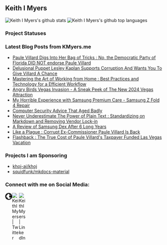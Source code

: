 <!--
**KeithIMyers/KeithIMyers** is a ✨ _special_ ✨ repository because its `README.md` (this file) appears on your GitHub profile.

Here are some ideas to get you started:

- 🔭 I’m currently working on ...
- 🌱 I’m currently learning ...
- 👯 I’m looking to collaborate on ...
- 🤔 I’m looking for help with ...
- 💬 Ask me about ...
- 📫 How to reach me: ...
- 😄 Pronouns: ...
- ⚡ Fun fact: ...
-->
## Keith I Myers
  <img height="180em" src="https://github-readme-stats.vercel.app/api?username=KeithIMyers&show_icons=true&theme=merko&count_private=true" alt="Keith I Myers's github stats" /> <img height="180em" src="https://github-readme-stats.vercel.app/api/top-langs/?username=KeithIMyers&theme=merko&layout=compact" alt="Keith I Myers's github top languages" />
  
### Project Statuses

### Latest Blog Posts from KMyers.me
<!-- BLOG-POST-LIST:START -->
 - [Paule Villard Digs Into Her Bag of Tricks : No, the Democratic Party of Florida DID NOT endorse Paule Villard](https://kmyers.me/blog/paule-villard/paule-villard-digs-into-her-bag-of-tricks-no-the-democratic-party-of-florida-did-not-endorse-paule-villard/)
 - [Delusional Puppet Lesley Kaplan Supports Corruption And Wants You To Give Villard A Chance](https://kmyers.me/blog/paule-villard/delusional-puppet-lesley-kaplan-supports-corruption-and-wants-you-to-give-villard-a-chance/)
 - [Mastering the Art of Working from Home : Best Practices and Technology for a Efficient Workflow](https://kmyers.me/blog/work-from-home/mastering-the-art-of-working-from-home-best-practices-and-technology-for-a-efficient-workflow/)
 - [Angry Birds Vegas Invasion - A Sneak Peek of The New 2024 Vegas Attraction](https://kmyers.me/blog/humor/angry-birds-vegas-invasion-a-sneak-peek-of-the-new-2024-vegas-attraction/)
 - [My Horrible Experience with Samsung Premium Care - Samsung Z Fold 4 Repair](https://kmyers.me/blog/general/my-horrible-experience-with-samsung-premium-care-samsung-z-fold-4-repair/)
 - [Computer Security Advice That Aged Badly](https://kmyers.me/blog/security/computer-security-advice-that-aged-badly/)
 - [Never Underestimate The Power of Plain Text : Standardizing on Markdown and Removing Vendor Lock-in](https://kmyers.me/blog/markdown/never-underestimate-the-power-of-plain-text-standardizing-on-markdown-and-removing-vendor-lock-in/)
 - [A Review of Samsung Dex After 6 Long Years](https://kmyers.me/blog/android/a-review-of-samsung-dex-after-6-long-years/)
 - [Like a Plague : Corrupt Ex-Commissioner Paule Villard Is Back](https://kmyers.me/blog/paule-villard/like-a-plague-corrupt-ex-commissioner-paule-villard-is-back/)
 - [Flashback : The True Cost of Paule Villard's Taxpayer Funded Las Vegas Vacation](https://kmyers.me/blog/paule-villard/flashback-the-true-cost-of-paule-villards-taxpayer-funded-las-vegas-vacation/)
<!-- BLOG-POST-LIST:END -->

### Projects I am Sponsoring

- [khoj-ai/khoj](https://github.com/khoj-ai/khoj)
- [squidfunk/mkdocs-material](https://github.com/squidfunk/mkdocs-material)

### Connect with me on Social Media:

[<img align="left" alt="KMyers.me" width="22px" src="https://raw.githubusercontent.com/iconic/open-iconic/master/svg/globe.svg" />][website]
[<img align="left" alt="KeithIMyers| Twitter" width="22px" src="https://cdn.jsdelivr.net/npm/simple-icons@v3/icons/twitter.svg" />][twitter]
[<img align="left" alt="KeithIMyers | LinkedIn" width="22px" src="https://cdn.jsdelivr.net/npm/simple-icons@v3/icons/linkedin.svg" />][linkedin]
<br />

[website]: https://KMyers.me
[twitter]: https://twitter.com/KeithIMyers
[linkedin]: https://linkedin.com/in/keithimyers/
